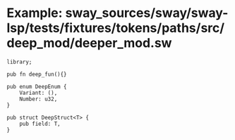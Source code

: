 # Example: sway_sources/sway/sway-lsp/tests/fixtures/tokens/paths/src/deep_mod/deeper_mod.sw

```sway
library;

pub fn deep_fun(){}

pub enum DeepEnum {
    Variant: (),
    Number: u32,
}

pub struct DeepStruct<T> {
    pub field: T,
}

```
